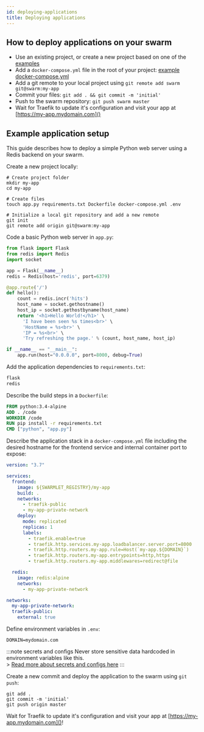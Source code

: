 ```yaml
---
id: deploying-applications
title: Deploying applications
---
```


## How to deploy applications on your swarm

- Use an existing project, or create a new project based on one of the [examples](/docs/getting-started/deploying-applications#example-application-setup)
- Add a `docker-compose.yml` file in the root of your project: [example docker-compose.yml](https://github.com/swarmlet/swarmlet/blob/master/examples/basic-example/docker-compose.yml)
- Add a git remote to your local project using `git remote add swarm git@swarm:my-app`
- Commit your files: `git add . && git commit -m 'initial'`
- Push to the swarm repository: `git push swarm master`
- Wait for Traefik to update it's configuration and visit your app at [https://my-app.mydomain.com]()

## Example application setup

This guide describes how to deploy a simple Python web server using a Redis backend on your swarm.

Create a new project locally:

```shell
# Create project folder
mkdir my-app
cd my-app

# Create files
touch app.py requirements.txt Dockerfile docker-compose.yml .env

# Initialize a local git repository and add a new remote
git init
git remote add origin git@swarm:my-app
```

Code a basic Python web server in `app.py`:

```python
from flask import Flask
from redis import Redis
import socket

app = Flask(__name__)
redis = Redis(host='redis', port=6379)

@app.route('/')
def hello():
    count = redis.incr('hits')
    host_name = socket.gethostname()
    host_ip = socket.gethostbyname(host_name)
    return '<h1>Hello World!</h1>' \
      'I have been seen %s times<br>' \
      'HostName = %s<br>' \
      'IP = %s<br>' \
      'Try refreshing the page.' % (count, host_name, host_ip)

if __name__ == "__main__":
    app.run(host="0.0.0.0", port=8000, debug=True)
```

Add the application dependencies to `requirements.txt`:

```txt
flask
redis
```

Describe the build steps in a `Dockerfile`:

```Dockerfile
FROM python:3.4-alpine
ADD . /code
WORKDIR /code
RUN pip install -r requirements.txt
CMD ["python", "app.py"]
```

Describe the application stack in a `docker-compose.yml` file including the desired hostname for the frontend service and internal container port to expose:

```yml
version: "3.7"

services:
  frontend:
    image: ${SWARMLET_REGISTRY}/my-app
    build: .
    networks:
      - traefik-public
      - my-app-private-network
    deploy:
      mode: replicated
      replicas: 1
      labels:
        - traefik.enable=true
        - traefik.http.services.my-app.loadbalancer.server.port=8000
        - traefik.http.routers.my-app.rule=Host(`my-app.${DOMAIN}`)
        - traefik.http.routers.my-app.entrypoints=http,https
        - traefik.http.routers.my-app.middlewares=redirect@file

  redis:
    image: redis:alpine
    networks:
      - my-app-private-network

networks:
  my-app-private-network:
  traefik-public:
    external: true
```

Define environment variables in `.env`:

```shell
DOMAIN=mydomain.com
```

:::note secrets and configs
Never store sensitive data hardcoded in environment variables like this.  
\> [Read more about secrets and configs here](/docs/getting-started/secrets-and-configs)
:::

Create a new commit and deploy the application to the swarm using `git push`:

```shell
git add .
git commit -m 'initial'
git push origin master
```

Wait for Traefik to update it's configuration and visit your app at [https://my-app.mydomain.com]()!
